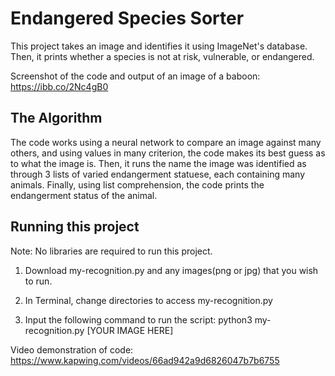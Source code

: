 # Endangered Species Sorter

This project takes an image and identifies it using ImageNet's database. Then, it prints whether a species is not at risk, vulnerable, or endangered.

Screenshot of the code and output of an image of a baboon: https://ibb.co/2Nc4gB0


## The Algorithm

The code works using a neural network to compare an image against many others, and using values in many criterion, the code makes its best guess as to what the image is. Then, it runs the name the image was identified as through 3 lists of varied endangerment statuese, each containing many animals. Finally, using list comprehension, the code prints the endangerment status of the animal.


## Running this project
Note: No libraries are required to run this project.

1. Download my-recognition.py and any images(png or jpg) that you wish to run.
   
2. In Terminal, change directories to access my-recognition.py
   
3. Input the following command to run the script:
    python3 my-recognition.py [YOUR IMAGE HERE]


Video demonstration of code: https://www.kapwing.com/videos/66ad942a9d6826047b7b6755
